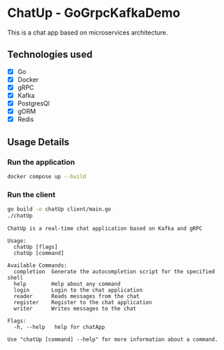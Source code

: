 # ChatUp - GoGrpcKafkaDemo

This is a chat app based on microservices architecture.

## Technologies used

-   [x] Go
-   [x] Docker
-   [x] gRPC
-   [x] Kafka
-   [x] PostgresQl
-   [x] gORM
-   [x] Redis

## Usage Details

### Run the application

```bash
docker compose up --build
```

### Run the client

```bash
go build -o chatUp client/main.go
./chatUp
```

```
ChatUp is a real-time chat application based on Kafka and gRPC

Usage:
  chatUp [flags]
  chatUp [command]

Available Commands:
  completion  Generate the autocompletion script for the specified shell
  help        Help about any command
  login       Login to the chat application
  reader      Reads messages from the chat
  register    Register to the chat application
  writer      Writes messages to the chat

Flags:
  -h, --help   help for chatApp

Use "chatUp [command] --help" for more information about a command.
```
